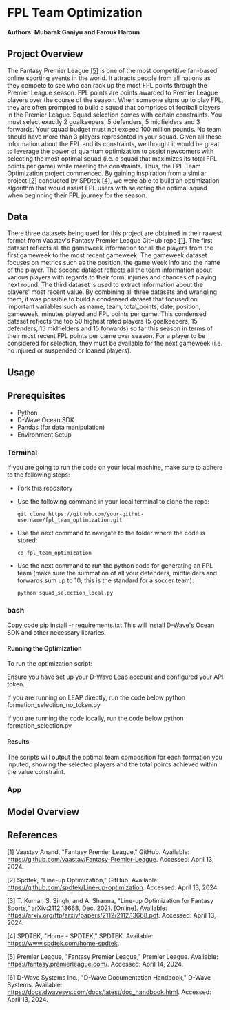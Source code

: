 # FPL Team Optimization
#### Authors: Mubarak Ganiyu and Farouk Haroun

## Project Overview
The Fantasy Premier League [[5]](#5) is one of the most competitive fan-based online sporting events in the world. It attracts people from all nations as they compete to see who can rack up the most FPL points through the Premier League season. FPL points are points awarded to Premier League players over the course of the season. When someone signs up to play FPL, they are often prompted to build a squad that comprises of football players in the Premier League. Squad selection comes with certain constraints. You must select exactly 2 goalkeepers, 5 defenders, 5 midfielders and 3 forwards. Your squad budget must not exceed 100 million pounds. No team should have more than 3 players represented in your squad. Given all these information about the FPL and its constraints, we thought it would be great to leverage the power of quantum optimization to assist newcomers with selecting the most optimal squad (i.e. a squad that maximizes its total FPL points per game) while meeting the constraints. Thus, the FPL Team Optimization project commenced. By gaining inspiration from a similar project [[2]](#2) conducted by SPDtek [[4]](#4), we were able to build an optimization algorithm that would assist FPL users with selecting the optimal squad when beginning their FPL journey for the season. 

## Data
There three datasets being used for this project are obtained in their rawest format from Vaastav's Fantasy Premier League GitHub repo [[1]](#1). The first dataset reflects all the gameweek information for all the players from the first gameweek to the most recent gameweek. The gameweek dataset focuses on metrics such as the position, the game week info and the name of the player. The second dataset reflects all the team information about various players with regards to their form, injuries and chances of playing next round. The third dataset is used to extract information about the players' most recent value. By combining all three datasets and wrangling them, it was possible to build a condensed dataset that focused on important variables such as name, team, total_points, date, position, gameweek, minutes played and FPL points per game. This condensed dataset reflects the top 50 highest rated players (5 goalkeepers, 15 defenders, 15 midfielders and 15 forwards) so far this season in terms of their most recent FPL points per game over season. For a player to be considered for selection, they must be available for the next gameweek (i.e. no injured or suspended or loaned players). 

## Usage 

## Prerequisites
- Python
- D-Wave Ocean SDK
- Pandas (for data manipulation)
- Environment Setup

### Terminal
If you are going to run the code on your local machine, make sure to adhere to the following steps:
- Fork this repository
- Use the following command in your local terminal to clone the repo:

      git clone https://github.com/your-github-username/fpl_team_optimization.git
  
- Use the next command to navigate to the folder where the code is stored:
  
      cd fpl_team_optimization

- Use the next command to run the python code for generating an FPL team (make sure the summation of all your defenders, midfielders and forwards sum up to 10; this is the standard for a soccer team):
  
      python squad_selection_local.py

### bash
Copy code
pip install -r requirements.txt
This will install D-Wave's Ocean SDK and other necessary libraries.

#### Running the Optimization
To run the optimization script:

Ensure you have set up your D-Wave Leap account and configured your API token.

If you are running on LEAP directly, run the code below
python formation_selection_no_token.py

If you are running the code locally, run the code below
python formation_selection.py

#### Results
The scripts will output the optimal team composition for each formation you inputed, showing the selected players and the total points achieved within the value constraint.

### App

## Model Overview

## References
<a name="1">[1]</a> Vaastav Anand, "Fantasy Premier League," GitHub. Available: https://github.com/vaastav/Fantasy-Premier-League. Accessed: April 13, 2024.

<a name="2">[2]</a> Spdtek, "Line-up Optimization," GitHub. Available: https://github.com/spdtek/Line-up-optimization. Accessed: April 13, 2024.

<a name="3">[3]</a> T. Kumar, S. Singh, and A. Sharma, "Line-up Optimization for Fantasy Sports," arXiv:2112.13668, Dec. 2021. [Online]. Available: https://arxiv.org/ftp/arxiv/papers/2112/2112.13668.pdf. Accessed: April 13, 2024.

<a name="4">[4]</a> SPDTEK, "Home - SPDTEK," SPDTEK. Available: https://www.spdtek.com/home-spdtek. 

<a name="5">[5]</a> Premier League, "Fantasy Premier League," Premier League. Available: https://fantasy.premierleague.com/. Accessed: April 14, 2024.

<a name="6">[6]</a> D-Wave Systems Inc., "D-Wave Documentation Handbook," D-Wave Systems. Available: https://docs.dwavesys.com/docs/latest/doc_handbook.html. Accessed: April 13, 2024.
